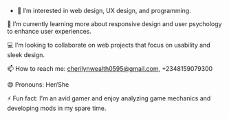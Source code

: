- 👀 I’m interested in web design, UX design, and programming.

🌱 I’m currently learning more about responsive design and user psychology to enhance user experiences.

💻 I’m looking to collaborate on web projects that focus on usability and sleek design.

📫 How to reach me: cherilynwealth0595@gmail.com, +2348159079300

😄 Pronouns: Her/She

⚡ Fun fact: I'm an avid gamer and enjoy analyzing game mechanics and developing mods in my spare time.
<!---
CherilynWealth/CherilynWealth is a ✨ special ✨ repository because its `README.md` (this file) appears on your GitHub profile.
You can click the Preview link to take a look at your changes.
--->
